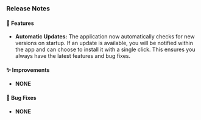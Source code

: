 ### Release Notes

#### 🚀 Features

*   **Automatic Updates:** The application now automatically checks for new versions on startup. If an update is available, you will be notified within the app and can choose to install it with a single click. This ensures you always have the latest features and bug fixes.

#### ✨ Improvements

*   **NONE**
#### 🐛 Bug Fixes

*   **NONE**